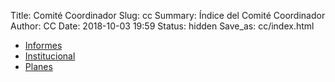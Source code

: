Title: Comité Coordinador
Slug: cc
Summary: Índice del Comité Coordinador
Author: CC
Date: 2018-10-03 19:59
Status: hidden
Save_as: cc/index.html


* [Informes](/cc/informes/)
* [Institucional](/cc/institucional/)
* [Planes](/cc/planes/)
